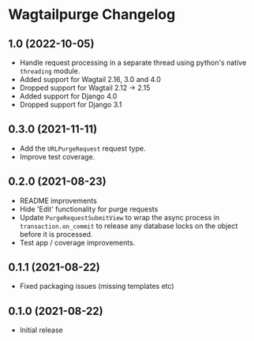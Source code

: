 # Wagtailpurge Changelog

## 1.0 (2022-10-05)

- Handle request processing in a separate thread using python's native `threading` module.
- Added support for Wagtail 2.16, 3.0 and 4.0
- Dropped support for Wagtail 2.12 -> 2.15
- Added support for Django 4.0
- Dropped support for Django 3.1

## 0.3.0 (2021-11-11)

- Add the `URLPurgeRequest` request type.
- Improve test coverage.

## 0.2.0 (2021-08-23)

- README improvements
- Hide 'Edit' functionality for purge requests
- Update `PurgeRequestSubmitView` to wrap the async process in `transaction.on_commit` to release any database locks on the object before it is processed.
- Test app / coverage improvements.

## 0.1.1 (2021-08-22)

- Fixed packaging issues (missing templates etc)

## 0.1.0 (2021-08-22)

- Initial release
